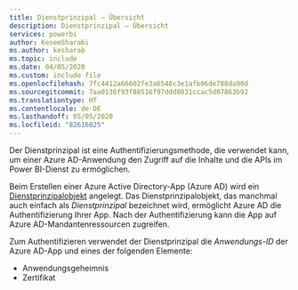 ```yaml
---
title: Dienstprinzipal – Übersicht
description: Dienstprinzipal – Übersicht
services: powerbi
author: KesemSharabi
ms.author: kesharab
ms.topic: include
ms.date: 04/05/2020
ms.custom: include file
ms.openlocfilehash: 7fc4412a66602fe3a6548c3e1afb06de788da90d
ms.sourcegitcommit: 7aa0136f93f88516f97ddd8031ccac5d07863b92
ms.translationtype: HT
ms.contentlocale: de-DE
ms.lasthandoff: 05/05/2020
ms.locfileid: "82616025"
---
```

Der Dienstprinzipal ist eine Authentifizierungsmethode, die verwendet kann, um einer Azure AD-Anwendung den Zugriff auf die Inhalte und die APIs im Power BI-Dienst zu ermöglichen.

Beim Erstellen einer Azure Active Directory-App (Azure AD) wird ein [Dienstprinzipalobjekt](https://docs.microsoft.com/azure/active-directory/develop/app-objects-and-service-principals#service-principal-object) angelegt. Das Dienstprinzipalobjekt, das manchmal auch einfach als *Dienstprinzipal* bezeichnet wird, ermöglicht Azure AD die Authentifizierung Ihrer App. Nach der Authentifizierung kann die App auf Azure AD-Mandantenressourcen zugreifen.

Zum Authentifizieren verwendet der Dienstprinzipal die *Anwendungs-ID* der Azure AD-App und eines der folgenden Elemente:
* Anwendungsgeheimnis
* Zertifikat
